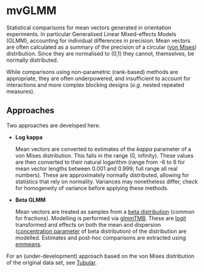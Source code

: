 # mvGLMM
Statistical comparisons for mean vectors generated in orientation experiments. 
In particular Generalised Linear Mixed-effects Models (GLMM), accounting for individual differences in precision.
Mean vectors are often calculated as a summary of the precision of a circular ([von Mises](https://en.wikipedia.org/wiki/Von_Mises_distribution)) distribution.
Since they are normalised to (0,1) they cannot, themselves, be normally distributed.

While comparisons using non-parametric (rank-based) methods are appropriate, they are often underpowered, and insufficient to account for interactions and more complex blocking designs (_e.g._ nested repeated measures).
## Approaches
Two approaches are developed here.

 - **Log kappa**

    Mean vectors are converted to estimates of the *kappa* parameter of a von Mises distribution. 
    This falls in the range (0, infinity). 
    These values are then converted to their natural logarithm (range from -6 to 6 for mean vector lengths between 0.001 and 0.999; full range all real numbers).
    These are approximately normally distributed, allowing for statistics that rely on normality. 
    Variances may nonetheless differ, check for homogeneity of variance before applying these methods.
    
 - **Beta GLMM**
 
    Mean vectors are treated as samples from a [beta distribution](https://en.wikipedia.org/wiki/Beta_distribution) (common for fractions).
    Modelling is performed via [glmmTMB](https://cran.r-project.org/web/packages/glmmTMB/vignettes/glmmTMB.pdf).
    These are [logit](https://en.wikipedia.org/wiki/Logit) transformed and effects on both the mean and dispersion
    ([concentration parameter](https://en.wikipedia.org/wiki/Beta_distribution#Mode_and_concentration) of beta distribution) of the distribution are modelled.
    Estimates and post-hoc comparisons are extracted using [emmeans](https://cran.r-project.org/web/packages/emmeans/vignettes/basics.html).
    
 For an (under-development) approach based on the von Mises distribution of the original data set, see [Tubular](https://github.com/Foztarz/Tubular).

